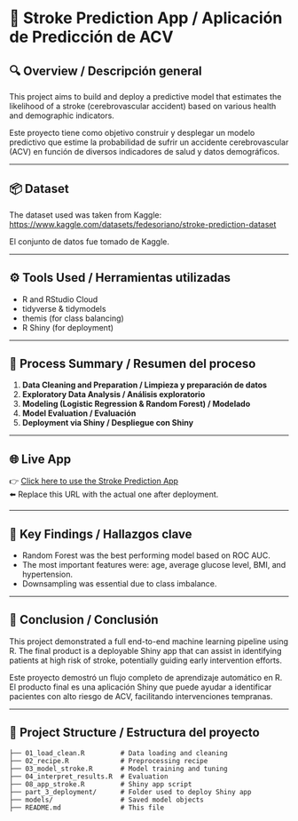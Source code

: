 # 🧠 Stroke Prediction App / Aplicación de Predicción de ACV

## 🔍 Overview / Descripción general

This project aims to build and deploy a predictive model that estimates the likelihood of a stroke (cerebrovascular accident) based on various health and demographic indicators.

Este proyecto tiene como objetivo construir y desplegar un modelo predictivo que estime la probabilidad de sufrir un accidente cerebrovascular (ACV) en función de diversos indicadores de salud y datos demográficos.

---

## 📦 Dataset

The dataset used was taken from Kaggle:  
https://www.kaggle.com/datasets/fedesoriano/stroke-prediction-dataset

El conjunto de datos fue tomado de Kaggle.

---

## ⚙️ Tools Used / Herramientas utilizadas

- R and RStudio Cloud  
- tidyverse & tidymodels  
- themis (for class balancing)  
- R Shiny (for deployment)

---

## 🧪 Process Summary / Resumen del proceso

1. **Data Cleaning and Preparation / Limpieza y preparación de datos**
2. **Exploratory Data Analysis / Análisis exploratorio**
3. **Modeling (Logistic Regression & Random Forest) / Modelado**
4. **Model Evaluation / Evaluación**
5. **Deployment via Shiny / Despliegue con Shiny**

---

## 🌐 Live App

👉 [Click here to use the Stroke Prediction App](https://usuario.shinyapps.io/stroke-prediction/)  
⬅️ Replace this URL with the actual one after deployment.

---

## 🧠 Key Findings / Hallazgos clave

- Random Forest was the best performing model based on ROC AUC.
- The most important features were: age, average glucose level, BMI, and hypertension.
- Downsampling was essential due to class imbalance.

---

## 📝 Conclusion / Conclusión

This project demonstrated a full end-to-end machine learning pipeline using R. The final product is a deployable Shiny app that can assist in identifying patients at high risk of stroke, potentially guiding early intervention efforts.

Este proyecto demostró un flujo completo de aprendizaje automático en R. El producto final es una aplicación Shiny que puede ayudar a identificar pacientes con alto riesgo de ACV, facilitando intervenciones tempranas.

---

## 📁 Project Structure / Estructura del proyecto

```text
├── 01_load_clean.R         # Data loading and cleaning
├── 02_recipe.R             # Preprocessing recipe
├── 03_model_stroke.R       # Model training and tuning
├── 04_interpret_results.R  # Evaluation
├── 08_app_stroke.R         # Shiny app script
├── part_3_deployment/      # Folder used to deploy Shiny app
├── models/                 # Saved model objects
├── README.md               # This file


